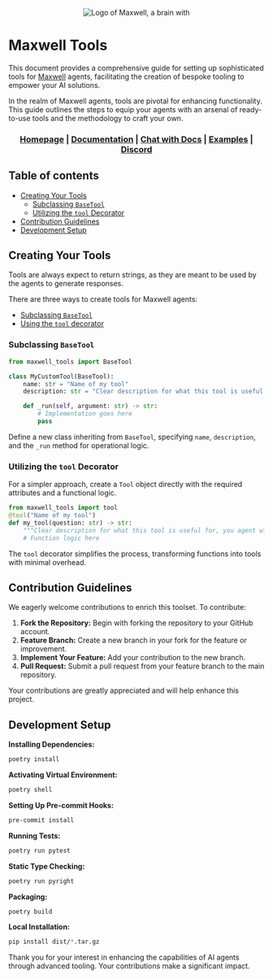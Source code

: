 <div align="center">

![Logo of Maxwell, a brain with ](./assets/brain_logo.png)

<div align="left">

# **Maxwell Tools**
This document provides a comprehensive guide for setting up sophisticated tools for [Maxwell](https://github.com/joaomdmoura/Maxwell) agents, facilitating the creation of bespoke tooling to empower your AI solutions.

In the realm of Maxwell agents, tools are pivotal for enhancing functionality. This guide outlines the steps to equip your agents with an arsenal of ready-to-use tools and the methodology to craft your own.

</div>

<h3>

[Homepage](https://arvos.ai/) | [Documentation](https://docs.arvos.ai/maxwell) | [Chat with Docs]() | [Examples](https://github.com/ARVOS.AI/maxwell-examples) | [Discord](https://discord.com/invite/X4JWnZnxPb)

</h3>

</div>

## Table of contents

- [Creating Your Tools](#creating-your-tools)
	- [Subclassing `BaseTool`](#subclassing-basetool)
	- [Utilizing the `tool` Decorator](#utilizing-the-tool-decorator)
- [Contribution Guidelines](#contribution-guidelines)
- [Development Setup](#development-setup)

## Creating Your Tools

Tools are always expect to return strings, as they are meant to be used by the agents to generate responses.

There are three ways to create tools for Maxwell agents:
- [Subclassing `BaseTool`](#subclassing-basetool)
- [Using the `tool` decorator](#utilizing-the-tool-decorator)

### Subclassing `BaseTool`

```python
from maxwell_tools import BaseTool

class MyCustomTool(BaseTool):
    name: str = "Name of my tool"
    description: str = "Clear description for what this tool is useful for, you agent will need this information to use it."

    def _run(self, argument: str) -> str:
        # Implementation goes here
        pass
```

Define a new class inheriting from `BaseTool`, specifying `name`, `description`, and the `_run` method for operational logic.


### Utilizing the `tool` Decorator

For a simpler approach, create a `Tool` object directly with the required attributes and a functional logic.

```python
from maxwell_tools import tool
@tool("Name of my tool")
def my_tool(question: str) -> str:
    """Clear description for what this tool is useful for, you agent will need this information to use it."""
    # Function logic here
```

The `tool` decorator simplifies the process, transforming functions into tools with minimal overhead.

## Contribution Guidelines

We eagerly welcome contributions to enrich this toolset. To contribute:

1. **Fork the Repository:** Begin with forking the repository to your GitHub account.
2. **Feature Branch:** Create a new branch in your fork for the feature or improvement.
3. **Implement Your Feature:** Add your contribution to the new branch.
4. **Pull Request:** Submit a pull request from your feature branch to the main repository.

Your contributions are greatly appreciated and will help enhance this project.

## **Development Setup**

**Installing Dependencies:**

```bash
poetry install
```

**Activating Virtual Environment:**

```bash
poetry shell
```

**Setting Up Pre-commit Hooks:**

```bash
pre-commit install
```

**Running Tests:**

```bash
poetry run pytest
```

**Static Type Checking:**

```bash
poetry run pyright
```

**Packaging:**

```bash
poetry build
```

**Local Installation:**

```bash
pip install dist/*.tar.gz
```

Thank you for your interest in enhancing the capabilities of AI agents through advanced tooling. Your contributions make a significant impact.
